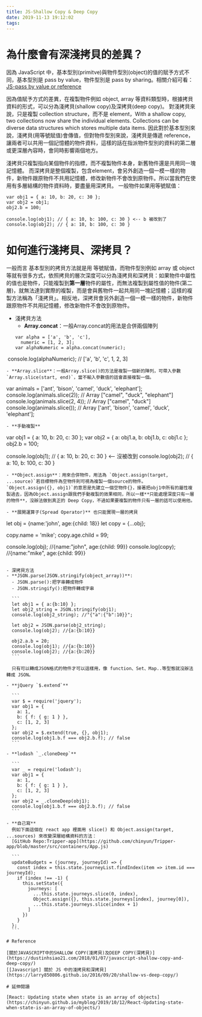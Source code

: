 ```yaml
---
title: JS-Shallow Copy & Deep Copy
date: 2019-11-13 19:12:02
tags:
---
```


# 為什麼會有深淺拷貝的差異？

因為 JavaScript 中，基本型別(primitve)與物件型別(object)的值的賦予方式不同，基本型別是 pass by value，物件型別是 pass by sharing。相關介紹可看：[JS-pass by value or reference](https://chinyun.github.io/myblog/2019/11/13/JS-pass-by-value-or-reference/)

因為值賦予方式的差異，在複製物件例如 object, array 等資料類型時，根據拷貝資料的形式，可以分為淺拷貝(shallow copy)及深拷貝(deep copy)。
對淺拷貝來說，只是複製 collection structure，而不是 element，With a shallow copy, two collections now share the individual elements. Collections can be diverse data structures which stores multiple data items.
因此對於基本型別來說，淺拷貝(用等號賦值)會傳值，但對物件型別來說，淺拷貝是傳遞 reference，讓兩者可以共用一個記憶體的物件資料，這樣的話在指派物件型別的資料的第二層或更深層內容時，會同時影響兩個地方。

淺拷貝只複製指向某個物件的指標，而不複製物件本身，新舊物件還是共用同一塊記憶體。
而深拷貝是整個複製，包含element，會另外創造一個一模一樣的物件，新物件跟原物件不共用記憶體，修改新物件不會改到原物件。所以當我們在使用有多層結構的物件資料時，要盡量用深拷貝。
一般物件如果用等號賦值：
```
var obj1 = { a: 10, b: 20, c: 30 };
var obj2 = obj1;
obj2.b = 100;

console.log(obj1); // { a: 10, b: 100, c: 30 } <-- b 被改到了
console.log(obj2); // { a: 10, b: 100, c: 30 }
```

# 如何進行淺拷貝、深拷貝？

一般而言 基本型別的拷貝方法就是用 等號賦值，而物件型別例如 array 或 object等就有很多方式，依照拷貝的層次深度可以分為淺拷貝和深拷貝：如果物件中屬性的值也是物件，只能複製到**第一層**物件的屬性，而無法複製到屬性值的物件(第二層)，就無法達到實際的複製，而是會與舊物件一起共用同一塊記憶體；這樣的複製方法稱為「淺拷貝」。相反地，深拷貝會另外創造一個一模一樣的物件，新物件跟原物件不共用記憶體，修改新物件不會改到原物件。

- 淺拷貝方法
  - **Array.concat**：一般Array.concat的用法是合併兩個陣列
  ```
  var alpha = ['a', 'b', 'c'],
    numeric = [1, 2, 3];
  var alphaNumeric = alpha.concat(numeric);
​  console.log(alphaNumeric); // ['a', 'b', 'c', 1, 2, 3]
  ```
  - **Array.slice**：一般Array.slice()的方法是複製一個新的陣列，可帶入參數 `Array.slice(start, end)`，當不輸入參數值的話會直接複製一個。
  ```
  var animals = ['ant', 'bison', 'camel', 'duck', 'elephant'];
  console.log(animals.slice(2));
  // Array ["camel", "duck", "elephant"]
  ​
  console.log(animals.slice(2, 4));
  // Array ["camel", "duck"]
  ​
  console.log(animals.slice());
  // Array ['ant', 'bison', 'camel', 'duck', 'elephant'];
  ```
  - **手動複製**
  ```
  var obj1 = { a: 10, b: 20, c: 30 };
  var obj2 = { a: obj1.a, b: obj1.b, c: obj1.c };
  obj2.b = 100;

  console.log(obj1); // { a: 10, b: 20, c: 30 } <-- 沒被改到
  console.log(obj2); // { a: 10, b: 100, c: 30 }
  ```
  - **Object.assign**：用來合併物件，用法為 `Object.assign(target, ...source)`若目標物件為空物件則可視為複製一個source的物件。
  `Object.assign({}, obj1)`的意思是先建立一個空物件{}，接著把obj1中所有的屬性複製過去，因為Object.assign跟我們手動複製的效果相同，所以一樣**只能處理深度只有一層的物件**，沒辦法做到真正的 Deep Copy，不過如果要複製的物件只有一層的話可以使用他。

  - **展開運算子(Spread Operator)** 也只能實現一層的拷貝
  ```
  let obj = {name:'john', age:{child: 18}}
  let copy = {...obj};

  copy.name = 'mike';
  copy.age.child = 99;

  console.log(obj);  //{name:"john", age:{child: 99}}
  console.log(copy); //{name:"mike", age:{child: 99}}
  ```

- 深拷貝方法
  - **JSON.parse(JSON.stringify(object_array))**:
    - JSON.parse():把字串轉成物件
    - JSON.stringify():把物件轉成字串

    ```
    let obj1 = { a:{b:10} };
    let obj2_string = JSON.stringify(obj1);
    console.log(obj2_string); //"{"a":{"b":10}}";
  ​
    let obj2 = JSON.parse(obj2_string);
    console.log(obj2); //{a:{b:10}}
  ​
    obj2.a.b = 20;
    console.log(obj1); //{a:{b:10}}
    console.log(obj2); //{a:{b:20}}
    ``` 

    只有可以轉成JSON格式的物件才可以這樣用，像 function、Set、Map..等型態就沒辦法轉成 JSON。

  - **jQuery `$.extend`**
    
    ```
    var $ = require('jquery');
    var obj1 = {
      a: 1,
      b: { f: { g: 1 } },
      c: [1, 2, 3]
    };
    var obj2 = $.extend(true, {}, obj1);
    console.log(obj1.b.f === obj2.b.f); // false
    ```

  - **lodash `_.cloneDeep`**
    
    ```
    var _ = require('lodash');
    var obj1 = {
      a: 1,
      b: { f: { g: 1 } },
      c: [1, 2, 3]
    };
    var obj2 = _.cloneDeep(obj1);
    console.log(obj1.b.f === obj2.b.f); // false
    ```

  - **自己寫**
    例如下面這個在 react app 裡面用 slice() 和 Object.assign(target, ...sources) 來改變深層結構資料的方法：
    [GitHub Repo:Tripper-app](https://github.com/chinyun/Tripper-app/blob/master/src/containers/App.js)
    
    ```
    updateBudgets = (journey, journeyId) => {
      const index = this.state.journeyList.findIndex(item => item.id === journeyId);
      if (index !== -1) {
        this.setState({
          journeys: [
            ...this.state.journeys.slice(0, index),
            Object.assign({}, this.state.journeys[index], journey[0]),
            ...this.state.journeys.slice(index + 1)
          ]
        })
      }
    };
    ```

# Reference

[關於JAVASCRIPT中的SHALLOW COPY(淺拷貝)及DEEP COPY(深拷貝)](https://dustinhsiao21.com/2018/01/07/javascript-shallow-copy-and-deep-copy/)
[[Javascript] 關於 JS 中的淺拷貝和深拷貝](https://larry850806.github.io/2016/09/20/shallow-vs-deep-copy/)

# 延伸閱讀

[React: Updating state when state is an array of objects](https://chinyun.github.io/myblog/2019/10/12/React-Updating-state-when-state-is-an-array-of-objects/)
